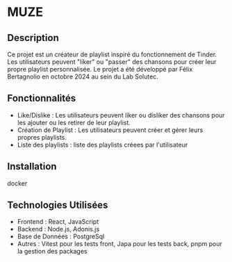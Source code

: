 MUZE
====================

Description
-----------

Ce projet est un créateur de playlist inspiré du fonctionnement de Tinder. Les utilisateurs peuvent "liker" ou "passer" des chansons pour créer leur propre playlist personnalisée. Le projet a été développé par Félix Bertagnolio en octobre 2024 au sein du Lab Solutec.

Fonctionnalités
---------------

-   Like/Dislike : Les utilisateurs peuvent liker ou disliker des chansons pour les ajouter ou les retirer de leur playlist.
-   Création de Playlist : Les utilisateurs peuvent créer et gérer leurs propres playlists.
-   Liste des playlists : liste des playlists créees par l'utilisateur

Installation
------------

docker

Technologies Utilisées
----------------------

-   Frontend : React, JavaScript
-   Backend : Node.js, Adonis.js
-   Base de Données : PostgreSql
-   Autres : Vitest pour les tests front, Japa pour les tests back, pnpm pour la gestion des packages
